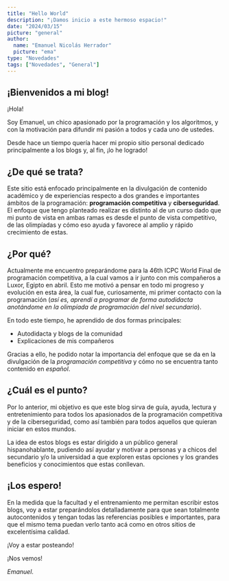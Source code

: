 ```yaml
---
title: "Hello World"
description: "¡Damos inicio a este hermoso espacio!"
date: "2024/03/15"
picture: "general"
author:
  name: "Emanuel Nicolás Herrador"
  picture: "ema"
type: "Novedades"
tags: ["Novedades", "General"]
---
```


## ¡Bienvenidos a mi blog!

¡Hola!

Soy Emanuel, un chico apasionado por la programación y los algoritmos, y con la motivación para difundir mi pasión a todos y cada uno de ustedes.

Desde hace un tiempo quería hacer mi propio sitio personal dedicado principalmente a los blogs y, al fin, ¡lo he logrado!

## ¿De qué se trata?

Este sitio está enfocado principalmente en la divulgación de contenido académico y de experiencias respecto a dos grandes e importantes ámbitos de la programación: **programación competitiva** y **ciberseguridad**. El enfoque que tengo planteado realizar es distinto al de un curso dado que mi punto de vista en ambas ramas es desde el punto de vista competitivo, de las olimpíadas y cómo eso ayuda y favorece al amplio y rápido crecimiento de estas.

## ¿Por qué?

Actualmente me encuentro preparándome para la 46th ICPC World Final de programación competitiva, a la cual vamos a ir junto con mis compañeros a Luxor, Egipto en abril. Esto me motivó a pensar en todo mi progreso y evolución en esta área, la cual fue, curiosamente, mi primer contacto con la programación (_así es, aprendí a programar de forma autodidacta anotándome en la olimpíada de programación del nivel secundario_).

En todo este tiempo, he aprendido de dos formas principales:
- Autodidacta y blogs de la comunidad
- Explicaciones de mis compañeros

Gracias a ello, he podido notar la importancia del enfoque que se da en la divulgación de la _programación competitiva_ y cómo no se encuentra tanto contenido en _español_.

## ¿Cuál es el punto?

Por lo anterior, mi objetivo es que este blog sirva de guía, ayuda, lectura y entretenimiento para todos los apasionados de la programación competitiva y de la ciberseguridad, como así también para todos aquellos que quieran iniciar en estos mundos.

La idea de estos blogs es estar dirigido a un público general hispanohablante, pudiendo así ayudar y motivar a personas y a chicos del secundario y/o la universidad a que exploren estas opciones y los grandes beneficios y conocimientos que estas conllevan.

## ¡Los espero!

En la medida que la facultad y el entrenamiento me permitan escribir estos blogs, voy a estar preparándolos detalladamente para que sean totalmente autocontenidos y tengan todas las referencias posibles e importantes, para que el mismo tema puedan verlo tanto acá como en otros sitios de excelentísima calidad.

¡Voy a estar posteando!

¡Nos vemos!

_Emanuel_.

